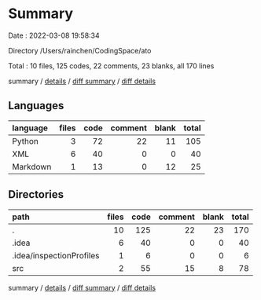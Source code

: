 # Summary

Date : 2022-03-08 19:58:34

Directory /Users/rainchen/CodingSpace/ato

Total : 10 files,  125 codes, 22 comments, 23 blanks, all 170 lines

summary / [details](details.md) / [diff summary](diff.md) / [diff details](diff-details.md)

## Languages
| language | files | code | comment | blank | total |
| :--- | ---: | ---: | ---: | ---: | ---: |
| Python | 3 | 72 | 22 | 11 | 105 |
| XML | 6 | 40 | 0 | 0 | 40 |
| Markdown | 1 | 13 | 0 | 12 | 25 |

## Directories
| path | files | code | comment | blank | total |
| :--- | ---: | ---: | ---: | ---: | ---: |
| . | 10 | 125 | 22 | 23 | 170 |
| .idea | 6 | 40 | 0 | 0 | 40 |
| .idea/inspectionProfiles | 1 | 6 | 0 | 0 | 6 |
| src | 2 | 55 | 15 | 8 | 78 |

summary / [details](details.md) / [diff summary](diff.md) / [diff details](diff-details.md)
